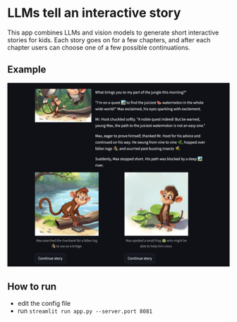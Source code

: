 # LLMs tell an interactive story

This app combines LLMs and vision models to generate short interactive stories for kids. 
Each story goes on for a few chapters, and after each chapter users can choose one of a few possible continuations.

## Example

![example](./docs/example.png)

## How to run

- edit the config file
- run `streamlit run app.py --server.port 8081`

